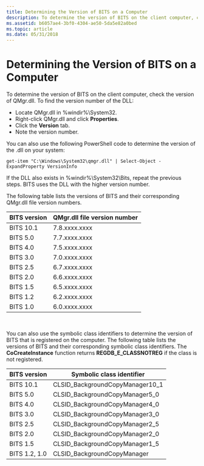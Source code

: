```yaml
---
title: Determining the Version of BITS on a Computer
description: To determine the version of BITS on the client computer, check the version of QMgr.dll.
ms.assetid: b6057ae4-3bf0-4304-ae50-5da5e82a0bed
ms.topic: article
ms.date: 05/31/2018
---
```


# Determining the Version of BITS on a Computer

To determine the version of BITS on the client computer, check the version of QMgr.dll. To find the version number of the DLL:

-   Locate QMgr.dll in %windir%\\System32.
-   Right-click QMgr.dll and click **Properties**.
-   Click the **Version** tab.
-   Note the version number.

You can also use the following PowerShell code to determine the version of the .dll on your system:

`get-item "C:\Windows\System32\qmgr.dll" | Select-Object -ExpandProperty VersionInfo`

If the DLL also exists in %windir%\\System32\\Bits, repeat the previous steps. BITS uses the DLL with the higher version number.

The following table lists the versions of BITS and their corresponding QMgr.dll file version numbers.



| BITS version | QMgr.dll file version number |
|--------------|------------------------------|
| BITS 10.1    | 7.8.xxxx.xxxx                |
| BITS 5.0     | 7.7.xxxx.xxxx                |
| BITS 4.0     | 7.5.xxxx.xxxx                |
| BITS 3.0     | 7.0.xxxx.xxxx                |
| BITS 2.5     | 6.7.xxxx.xxxx                |
| BITS 2.0     | 6.6.xxxx.xxxx                |
| BITS 1.5     | 6.5.xxxx.xxxx                |
| BITS 1.2     | 6.2.xxxx.xxxx                |
| BITS 1.0     | 6.0.xxxx.xxxx                |



 

You can also use the symbolic class identifiers to determine the version of BITS that is registered on the computer. The following table lists the versions of BITS and their corresponding symbolic class identifiers. The **CoCreateInstance** function returns **REGDB\_E\_CLASSNOTREG** if the class is not registered.



| BITS version  | Symbolic class identifier         |
|---------------|-----------------------------------|
| BITS 10.1     | CLSID\_BackgroundCopyManager10\_1 |
| BITS 5.0      | CLSID\_BackgroundCopyManager5\_0  |
| BITS 4.0      | CLSID\_BackgroundCopyManager4\_0  |
| BITS 3.0      | CLSID\_BackgroundCopyManager3\_0  |
| BITS 2.5      | CLSID\_BackgroundCopyManager2\_5  |
| BITS 2.0      | CLSID\_BackgroundCopyManager2\_0  |
| BITS 1.5      | CLSID\_BackgroundCopyManager1\_5  |
| BITS 1.2, 1.0 | CLSID\_BackgroundCopyManager      |



 

 

 





